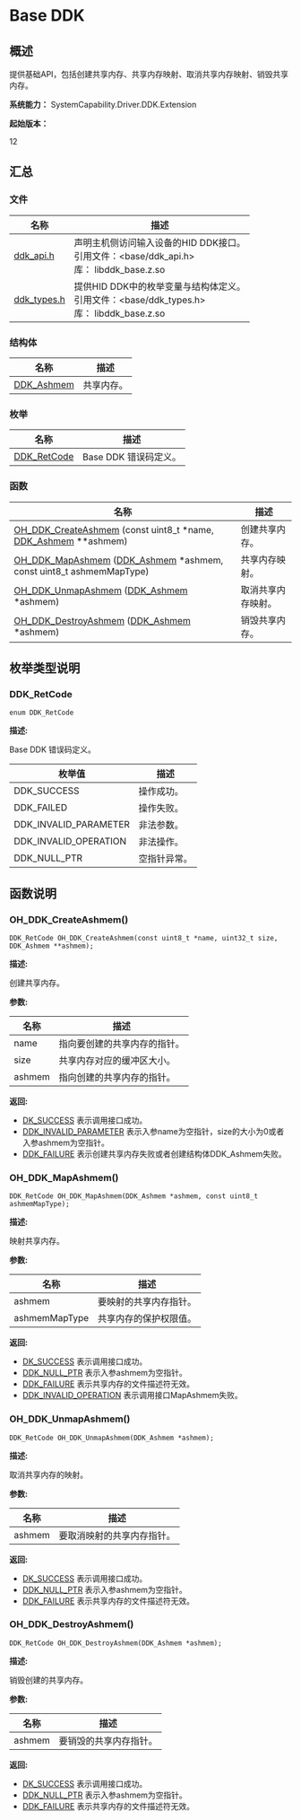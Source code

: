 # Base DDK


## 概述

提供基础API，包括创建共享内存、共享内存映射、取消共享内存映射、销毁共享内存。

**系统能力：** SystemCapability.Driver.DDK.Extension

**起始版本：** 

12

## 汇总


### 文件

| 名称 | 描述 | 
| -------- | -------- |
| [ddk_api.h](ddk_api.md) | 声明主机侧访问输入设备的HID DDK接口。 <br/>引用文件：&lt;base/ddk_api.h&gt; <br/>库： libddk_base.z.so | 
| [ddk_types.h](ddk_types.md) | 提供HID DDK中的枚举变量与结构体定义。<br/>引用文件：&lt;base/ddk_types.h&gt; <br/>库： libddk_base.z.so | 


### 结构体

| 名称 | 描述 | 
| -------- | -------- |
| [DDK_Ashmem](_ddk_ashmem.md) | 共享内存。  | 


### 枚举

| 名称 | 描述 | 
| -------- | -------- |
| [DDK_RetCode](#ddk_retcode) | Base DDK 错误码定义。  | 


### 函数

| 名称 | 描述 | 
| -------- | -------- |
| [OH_DDK_CreateAshmem](#oh_ddk_createashmem) (const uint8_t *name, [DDK_Ashmem](_ddk_ashmem.md) \*\*ashmem) | 创建共享内存。  | 
| [OH_DDK_MapAshmem](#oh_ddk_mapashmem) ([DDK_Ashmem](_ddk_ashmem.md) \*ashmem, const uint8_t ashmemMapType) | 共享内存映射。  | 
| [OH_DDK_UnmapAshmem](#oh_ddk_unmapashmem) ([DDK_Ashmem](_ddk_ashmem.md) \*ashmem) | 取消共享内存映射。  | 
| [OH_DDK_DestroyAshmem](#oh_ddk_destroyashmem) ([DDK_Ashmem](_ddk_ashmem.md) \*ashmem) | 销毁共享内存。  |


## 枚举类型说明


### DDK_RetCode


```
enum DDK_RetCode
```

**描述:**

Base DDK 错误码定义。

| 枚举值 | 描述 |
| -------- | -------- |
| DDK_SUCCESS | 操作成功。 |
| DDK_FAILED | 操作失败。 |
| DDK_INVALID_PARAMETER | 非法参数。 |
| DDK_INVALID_OPERATION | 非法操作。 |
| DDK_NULL_PTR | 空指针异常。 |


## 函数说明


### OH_DDK_CreateAshmem()


```
DDK_RetCode OH_DDK_CreateAshmem(const uint8_t *name, uint32_t size, DDK_Ashmem **ashmem);
```

**描述:**

创建共享内存。

**参数:**

| 名称 | 描述 |
| -------- | -------- |
| name | 指向要创建的共享内存的指针。 |
| size | 共享内存对应的缓冲区大小。 |
| ashmem | 指向创建的共享内存的指针。 |

**返回:**

- [DK_SUCCESS](#ddk_retcode) 表示调用接口成功。
- [DDK_INVALID_PARAMETER](#ddk_retcode) 表示入参name为空指针，size的大小为0或者入参ashmem为空指针。
- [DDK_FAILURE](#ddk_retcode) 表示创建共享内存失败或者创建结构体DDK_Ashmem失败。


### OH_DDK_MapAshmem()


```
DDK_RetCode OH_DDK_MapAshmem(DDK_Ashmem *ashmem, const uint8_t ashmemMapType);
```

**描述:**

映射共享内存。

**参数:**

| 名称 | 描述 |
| -------- | -------- |
| ashmem | 要映射的共享内存指针。 |
| ashmemMapType | 共享内存的保护权限值。 |

**返回:**

- [DK_SUCCESS](#ddk_retcode) 表示调用接口成功。
- [DDK_NULL_PTR](#ddk_retcode) 表示入参ashmem为空指针。
- [DDK_FAILURE](#ddk_retcode) 表示共享内存的文件描述符无效。
- [DDK_INVALID_OPERATION](#ddk_retcode) 表示调用接口MapAshmem失败。


### OH_DDK_UnmapAshmem()


```
DDK_RetCode OH_DDK_UnmapAshmem(DDK_Ashmem *ashmem);
```

**描述:**

取消共享内存的映射。

**参数:**

| 名称 | 描述 |
| -------- | -------- |
|  ashmem | 要取消映射的共享内存指针。 |

**返回:**

- [DK_SUCCESS](#ddk_retcode) 表示调用接口成功。
- [DDK_NULL_PTR](#ddk_retcode) 表示入参ashmem为空指针。
- [DDK_FAILURE](#ddk_retcode) 表示共享内存的文件描述符无效。

### OH_DDK_DestroyAshmem()


```
DDK_RetCode OH_DDK_DestroyAshmem(DDK_Ashmem *ashmem);
```

**描述:**

销毁创建的共享内存。

**参数:**

| 名称 | 描述 |
| -------- | -------- |
|  ashmem | 要销毁的共享内存指针。 |

**返回:**

- [DK_SUCCESS](#ddk_retcode) 表示调用接口成功。
- [DDK_NULL_PTR](#ddk_retcode) 表示入参ashmem为空指针。
- [DDK_FAILURE](#ddk_retcode) 表示共享内存的文件描述符无效。